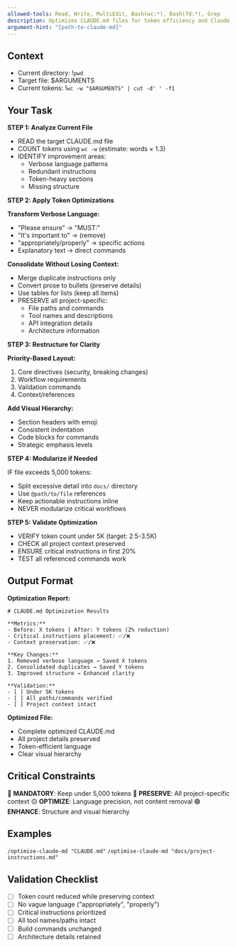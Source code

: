 ```yaml
---
allowed-tools: Read, Write, MultiEdit, Bash(wc:*), Bash(fd:*), Grep
description: Optimizes CLAUDE.md files for token efficiency and Claude 4 effectiveness while preserving all project-specific context
argument-hint: "[path-to-claude-md]"
---
```


## Context

- Current directory: !`pwd`
- Target file: $ARGUMENTS
- Current tokens: !`wc -w "$ARGUMENTS" | cut -d' ' -f1`

## Your Task

**STEP 1: Analyze Current File**

- READ the target CLAUDE.md file
- COUNT tokens using `wc -w` (estimate: words × 1.3)
- IDENTIFY improvement areas:
  - Verbose language patterns
  - Redundant instructions
  - Token-heavy sections
  - Missing structure

**STEP 2: Apply Token Optimizations**

**Transform Verbose Language:**

- "Please ensure" → "MUST:"
- "It's important to" → (remove)
- "appropriately/properly" → specific actions
- Explanatory text → direct commands

**Consolidate Without Losing Context:**

- Merge duplicate instructions only
- Convert prose to bullets (preserve details)
- Use tables for lists (keep all items)
- PRESERVE all project-specific:
  - File paths and commands
  - Tool names and descriptions
  - API integration details
  - Architecture information

**STEP 3: Restructure for Clarity**

**Priority-Based Layout:**

1. Core directives (security, breaking changes)
2. Workflow requirements
3. Validation commands
4. Context/references

**Add Visual Hierarchy:**

- Section headers with emoji
- Consistent indentation
- Code blocks for commands
- Strategic emphasis levels

**STEP 4: Modularize if Needed**

IF file exceeds 5,000 tokens:

- Split excessive detail into `docs/` directory
- Use `@path/to/file` references
- Keep actionable instructions inline
- NEVER modularize critical workflows

**STEP 5: Validate Optimization**

- VERIFY token count under 5K (target: 2.5-3.5K)
- CHECK all project context preserved
- ENSURE critical instructions in first 20%
- TEST all referenced commands work

## Output Format

**Optimization Report:**

```
# CLAUDE.md Optimization Results

**Metrics:**
- Before: X tokens | After: Y tokens (Z% reduction)
- Critical instructions placement: ✅/❌
- Context preservation: ✅/❌

**Key Changes:**
1. Removed verbose language → Saved X tokens
2. Consolidated duplicates → Saved Y tokens
3. Improved structure → Enhanced clarity

**Validation:**
- [ ] Under 5K tokens
- [ ] All paths/commands verified
- [ ] Project context intact
```

**Optimized File:**

- Complete optimized CLAUDE.md
- All project details preserved
- Token-efficient language
- Clear visual hierarchy

## Critical Constraints

🔴 **MANDATORY**: Keep under 5,000 tokens
🔴 **PRESERVE**: All project-specific context
🟡 **OPTIMIZE**: Language precision, not content removal
🟢 **ENHANCE**: Structure and visual hierarchy

## Examples

`/optimise-claude-md "CLAUDE.md"`
`/optimise-claude-md "docs/project-instructions.md"`

## Validation Checklist

- [ ] Token count reduced while preserving context
- [ ] No vague language ("appropriately", "properly")
- [ ] Critical instructions prioritized
- [ ] All tool names/paths intact
- [ ] Build commands unchanged
- [ ] Architecture details retained
